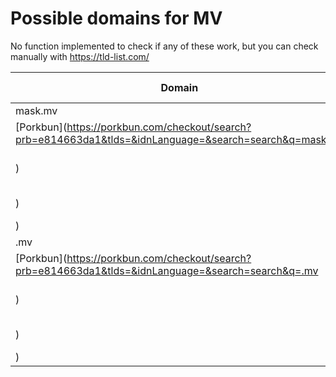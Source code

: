 # Possible domains for MV

No function implemented to check if any of these work, but you can check manually with https://tld-list.com/

| Domain | Porkbun | NameCheap | Google Domains |
|---|---|---|---|
| mask.mv | [Porkbun](https://porkbun.com/checkout/search?prb=e814663da1&tlds=&idnLanguage=&search=search&q=mask.mv) | [Namecheap](https://www.namecheap.com/domains/registration/results/?domain=mask.mv) | [Google](https://domains.google.com/registrar/search?searchTerm=mask.mv) |
| .mv | [Porkbun](https://porkbun.com/checkout/search?prb=e814663da1&tlds=&idnLanguage=&search=search&q=.mv) | [Namecheap](https://www.namecheap.com/domains/registration/results/?domain=.mv) | [Google](https://domains.google.com/registrar/search?searchTerm=.mv) |
